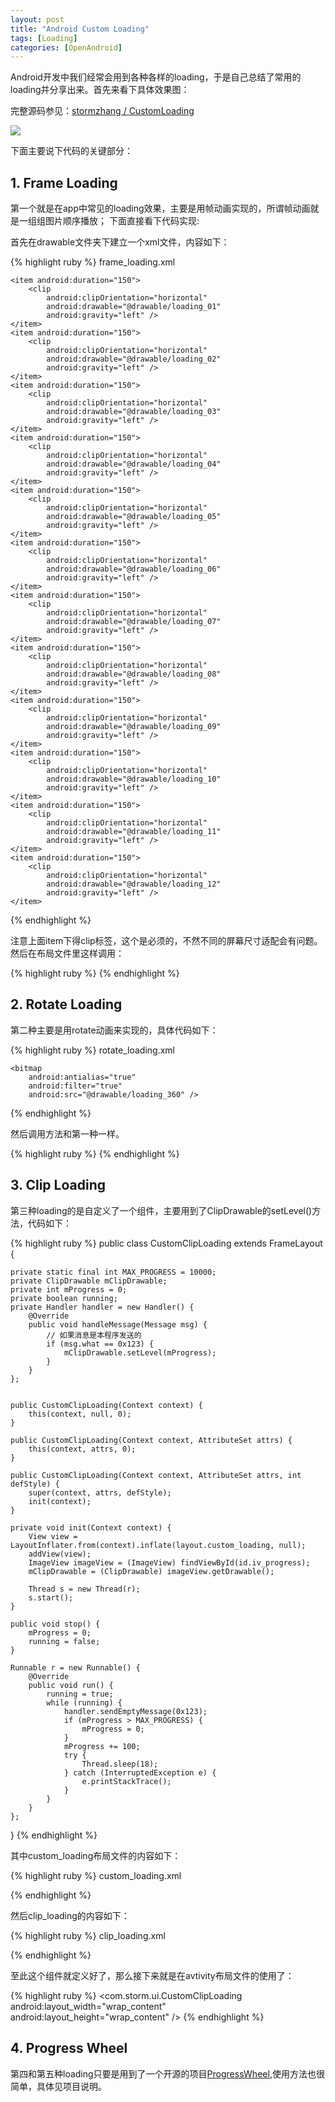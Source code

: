 ```yaml
---
layout: post
title: "Android Custom Loading"
tags: [Loading]
categories: [OpenAndroid]
---
```


Android开发中我们经常会用到各种各样的loading，于是自己总结了常用的loading并分享出来。首先来看下具体效果图：

完整源码参见：[stormzhang / CustomLoading](https://github.com/stormzhang/CustomLoading)

<img src="https://raw.github.com/stormzhang/CustomLoading/master/snap.png">

<!-- more -->

下面主要说下代码的关键部分：

## 1. Frame Loading

第一个就是在app中常见的loading效果，主要是用帧动画实现的，所谓帧动画就是一组组图片顺序播放；
下面直接看下代码实现:

首先在drawable文件夹下建立一个xml文件，内容如下：

{% highlight ruby %} frame_loading.xml
<?xml version="1.0" encoding="UTF-8"?>
<animation-list xmlns:android="http://schemas.android.com/apk/res/android"
    android:oneshot="false" >

    <item android:duration="150">
        <clip
            android:clipOrientation="horizontal"
            android:drawable="@drawable/loading_01"
            android:gravity="left" />
    </item>
    <item android:duration="150">
        <clip
            android:clipOrientation="horizontal"
            android:drawable="@drawable/loading_02"
            android:gravity="left" />
    </item>
    <item android:duration="150">
        <clip
            android:clipOrientation="horizontal"
            android:drawable="@drawable/loading_03"
            android:gravity="left" />
    </item>
    <item android:duration="150">
        <clip
            android:clipOrientation="horizontal"
            android:drawable="@drawable/loading_04"
            android:gravity="left" />
    </item>
    <item android:duration="150">
        <clip
            android:clipOrientation="horizontal"
            android:drawable="@drawable/loading_05"
            android:gravity="left" />
    </item>
    <item android:duration="150">
        <clip
            android:clipOrientation="horizontal"
            android:drawable="@drawable/loading_06"
            android:gravity="left" />
    </item>
    <item android:duration="150">
        <clip
            android:clipOrientation="horizontal"
            android:drawable="@drawable/loading_07"
            android:gravity="left" />
    </item>
    <item android:duration="150">
        <clip
            android:clipOrientation="horizontal"
            android:drawable="@drawable/loading_08"
            android:gravity="left" />
    </item>
    <item android:duration="150">
        <clip
            android:clipOrientation="horizontal"
            android:drawable="@drawable/loading_09"
            android:gravity="left" />
    </item>
    <item android:duration="150">
        <clip
            android:clipOrientation="horizontal"
            android:drawable="@drawable/loading_10"
            android:gravity="left" />
    </item>
    <item android:duration="150">
        <clip
            android:clipOrientation="horizontal"
            android:drawable="@drawable/loading_11"
            android:gravity="left" />
    </item>
    <item android:duration="150">
        <clip
            android:clipOrientation="horizontal"
            android:drawable="@drawable/loading_12"
            android:gravity="left" />
    </item>

</animation-list>
{% endhighlight %}

注意上面item下得clip标签，这个是必须的，不然不同的屏幕尺寸适配会有问题。然后在布局文件里这样调用：

{% highlight ruby %}
<ProgressBar
    android:layout_width="wrap_content"
    android:layout_height="wrap_content"
    android:indeterminateDrawable="@drawable/frame_loading" />
{% endhighlight %}

## 2. Rotate Loading

第二种主要是用rotate动画来实现的，具体代码如下：

{% highlight ruby %} rotate_loading.xml
<rotate xmlns:android="http://schemas.android.com/apk/res/android"
    android:fromDegrees="0"
    android:interpolator="@android:anim/accelerate_decelerate_interpolator"
    android:pivotX="50%"
    android:pivotY="50%"
    android:toDegrees="360" >

    <bitmap
        android:antialias="true"
        android:filter="true"
        android:src="@drawable/loading_360" />

</rotate>
{% endhighlight %}

然后调用方法和第一种一样。

{% highlight ruby %}
<ProgressBar
    android:layout_width="wrap_content"
    android:layout_height="wrap_content"
    android:indeterminateDrawable="@drawable/rotate_loading" />
{% endhighlight %}

## 3. Clip Loading

第三种loading的是自定义了一个组件，主要用到了ClipDrawable的setLevel()方法，代码如下：

{% highlight ruby %}
public class CustomClipLoading extends FrameLayout {

	private static final int MAX_PROGRESS = 10000;
	private ClipDrawable mClipDrawable;
	private int mProgress = 0;
	private boolean running;
	private Handler handler = new Handler() {
		@Override
		public void handleMessage(Message msg) {
			// 如果消息是本程序发送的
			if (msg.what == 0x123) {
				mClipDrawable.setLevel(mProgress);
			}
		}
	};

	
	public CustomClipLoading(Context context) {
		this(context, null, 0);
	}

	public CustomClipLoading(Context context, AttributeSet attrs) {
		this(context, attrs, 0);
	}

	public CustomClipLoading(Context context, AttributeSet attrs, int defStyle) {
		super(context, attrs, defStyle);
		init(context);
	}

	private void init(Context context) {
		View view = LayoutInflater.from(context).inflate(layout.custom_loading, null);
		addView(view);
		ImageView imageView = (ImageView) findViewById(id.iv_progress);
		mClipDrawable = (ClipDrawable) imageView.getDrawable();
		
		Thread s = new Thread(r);
		s.start();
	}

	public void stop() {
		mProgress = 0;
		running = false;
	}

	Runnable r = new Runnable() {
		@Override
		public void run() {
			running = true;
			while (running) {
				handler.sendEmptyMessage(0x123);
				if (mProgress > MAX_PROGRESS) {
					mProgress = 0;
				}
				mProgress += 100;
				try {
					Thread.sleep(18);
				} catch (InterruptedException e) {
					e.printStackTrace();
				}
			}
		}
	};
}
{% endhighlight %}

其中custom_loading布局文件的内容如下：

{% highlight ruby %} custom_loading.xml
<?xml version="1.0" encoding="utf-8"?>
<ImageView xmlns:android="http://schemas.android.com/apk/res/android"
    android:id="@+id/iv_progress"
    android:layout_width="wrap_content"
    android:layout_height="wrap_content"
    android:layout_gravity="center"
    android:background="@drawable/loading_bg"
    android:paddingLeft="3dp"
    android:paddingTop="3dp"
    android:scaleType="centerInside"
    android:src="@drawable/clip_loading" />
{% endhighlight %}

然后clip_loading的内容如下：

{% highlight ruby %} clip_loading.xml
<?xml version="1.0" encoding="utf-8"?>
<clip xmlns:android="http://schemas.android.com/apk/res/android"
    android:clipOrientation="vertical"
    android:drawable="@drawable/loading_progress"
    android:gravity="bottom" >
</clip>
{% endhighlight %}

至此这个组件就定义好了，那么接下来就是在avtivity布局文件的使用了：

{% highlight ruby %}
<com.storm.ui.CustomClipLoading
    android:layout_width="wrap_content"
    android:layout_height="wrap_content" />
{% endhighlight %}

## 4. Progress Wheel

第四和第五种loading只要是用到了一个开源的项目[ProgressWheel](https://github.com/Todd-Davies/ProgressWheel),使用方法也很简单，具体见项目说明。

